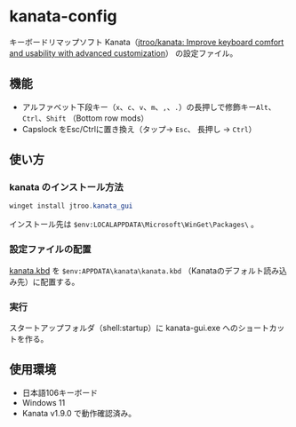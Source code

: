 # kanata-config 

キーボードリマップソフト Kanata（[jtroo/kanata: Improve keyboard comfort and usability with advanced customization](https://github.com/jtroo/kanata)） の設定ファイル。

## 機能

- アルファベット下段キー（`x`、`c`、`v`、`m`、`,`、`.`）の長押しで修飾キー`Alt`、`Ctrl`、`Shift` （Bottom row mods）
- Capslock をEsc/Ctrlに置き換え（タップ→ `Esc`、 長押し → `Ctrl`）

## 使い方

### kanata のインストール方法

``` powershell
winget install jtroo.kanata_gui
```

インストール先は `$env:LOCALAPPDATA\Microsoft\WinGet\Packages\` 。

### 設定ファイルの配置

[kanata.kbd](./kanata.kbd) を
`$env:APPDATA\kanata\kanata.kbd` （Kanataのデフォルト読み込み先）に配置する。

### 実行

スタートアップフォルダ（shell:startup）に kanata-gui.exe へのショートカットを作る。


## 使用環境

- 日本語106キーボード
- Windows 11
- Kanata v1.9.0 で動作確認済み。
